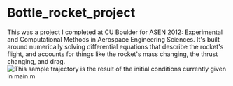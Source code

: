 # Bottle_rocket_project
This was a project I completed at CU Boulder for ASEN 2012: Experimental and Computational Methods in Aerospace Engineering Sciences.  It's built around numerically solving differential equations that describe the rocket's flight, and accounts for things like the rocket's mass changing, the thrust changing, and drag.
![This sample trajectory is the result of the initial conditions currently given in main.m](Bottle_rocket_project/sample_trajectory.png)
